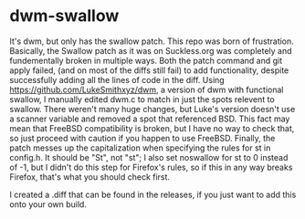 # dwm-swallow

It's dwm, but only has the swallow patch. This repo was born of frustration.
Basically, the Swallow patch as it was on Suckless.org was completely and fundementally broken in multiple ways. Both the patch command and git apply failed, (and on most of the diffs still fail) to add functionality, despite successfully adding all the lines of code in the diff. Using https://github.com/LukeSmithxyz/dwm, a version of dwm with functional swallow, I manually edited dwm.c to match in just the spots relevent to swallow. There weren't many huge changes, but Luke's version doesn't use a scanner variable and removed a spot that referenced BSD. This fact may mean that FreeBSD compatibility is broken, but I have no way to check that, so just proceed with caution if you happen to use FreeBSD. Finally, the patch messes up the capitalization when specifying the rules for st in config.h. It should be "St", not "st"; I also set noswallow for st to 0 instead of -1, but I didn't do this step for Firefox's rules, so if this in any way breaks Firefox, that's what you should check first.

I created a .diff that can be found in the releases, if you just want to add this onto your own build.
